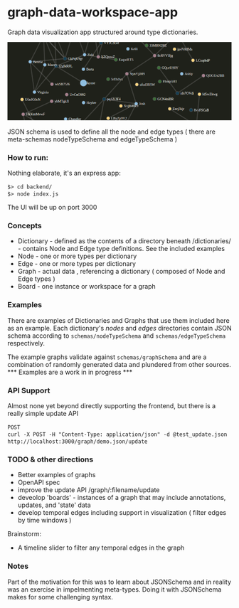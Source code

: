 # graph-data-workspace-app
Graph data visualization app structured around type dictionaries.

![early screenshot](demo.png)

JSON schema is used to define all the node and edge types ( there are meta-schemas nodeTypeSchema and edgeTypeSchema )

### How to run:
Nothing elaborate, it's an express app:
```
$> cd backend/
$> node index.js
```
The UI will be up on port 3000

### Concepts
* Dictionary - defined as the contents of a directory beneath /dictionaries/ - contains Node and Edge type definitions. See the included examples
* Node - one or more types per dictionary
* Edge - one or more types per dictionary
* Graph - actual data , referencing a dictionary ( composed of Node and Edge types )
* Board - one instance or workspace for a graph

### Examples
There are examples of Dictionaries and Graphs that use them included here as an example. Each dictionary's *nodes* and *edges* directories contain JSON schema according to `schemas/nodeTypeSchema` and `schemas/edgeTypeSchema` respectively.

The example graphs validate against `schemas/graphSchema` and are a combination of randomly generated data and plundered from other sources. 
*** Examples are a work in in progress ***

### API Support
Almost none yet beyond directly supporting the frontend, but there is a really simple update API

```
POST
curl -X POST -H "Content-Type: application/json" -d @test_update.json http://localhost:3000/graph/demo.json/update
```

### TODO & other directions
* Better examples of graphs
* OpenAPI spec
* improve the update API /graph/:filename/update
* deveolop 'boards' - instances of a graph that may include annotations, updates, and 'state' data
* develop temporal edges including support in visualization ( filter edges by time windows )

Brainstorm:
* A timeline slider to filter any temporal edges in the graph

### Notes

Part of the motivation for this was to learn about JSONSchema and in reality was an exercise in impelmenting meta-types. Doing it with JSONSchema makes for some challenging syntax.



